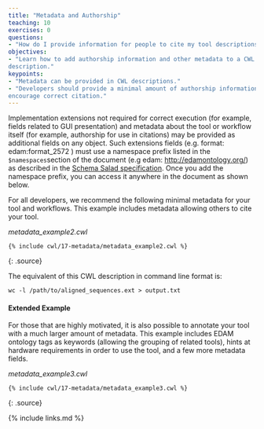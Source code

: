 ```yaml
---
title: "Metadata and Authorship"
teaching: 10
exercises: 0
questions:
- "How do I provide information for people to cite my tool descriptions?"
objectives:
- "Learn how to add authorship information and other metadata to a CWL
description."
keypoints:
- "Metadata can be provided in CWL descriptions."
- "Developers should provide a minimal amount of authorship information to
encourage correct citation."
---
```

Implementation extensions not required for correct execution (for example,
fields related to GUI presentation) and metadata about the tool or workflow
itself (for example, authorship for use in citations) may be provided as
additional fields on any object. Such extensions fields (e.g. format: edam:format_2572 ) 
must use a namespace prefix listed in the `$namespaces`section of the document 
(e.g edam: http://edamontology.org/) as described in the [Schema Salad specification][schema-salad].
Once you add the namespace prefix, you can access it anywhere in the document as shown below.


For all developers, we recommend the following minimal metadata for your tool
and workflows. This example includes metadata allowing others to cite your tool.

*metadata_example2.cwl*

~~~
{% include cwl/17-metadata/metadata_example2.cwl %}
~~~
{: .source}

The equivalent of this CWL description in command line format is:

`wc -l /path/to/aligned_sequences.ext > output.txt`

#### Extended Example

For those that are highly motivated, it is also possible to annotate your tool
with a much larger amount of metadata. This example includes EDAM ontology tags
as keywords (allowing the grouping of related tools), hints at hardware
requirements in order to use the tool, and a few more metadata fields.

*metadata_example3.cwl*

~~~
{% include cwl/17-metadata/metadata_example3.cwl %}
~~~
{: .source}

[schema-salad]: https://www.commonwl.org/v1.0/SchemaSalad.html#Explicit_context
{% include links.md %}
